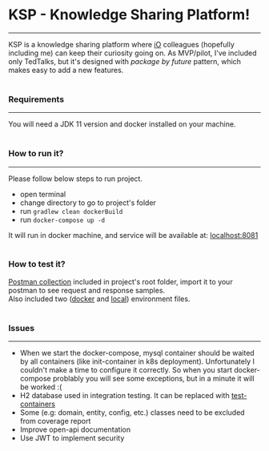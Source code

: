 # KSP - Knowledge Sharing Platform!

---
KSP is a knowledge sharing platform where [iO](https://www.iodigital.com/en/home) colleagues (hopefully including me) can keep their curiosity going on. As MVP/pilot, I've included only TedTalks, but it's designed with _package by future_ pattern, which makes easy to add a new features.
</br></br>

### Requirements
___
You will need a JDK 11 version and docker installed on your machine.
</br></br>

### How to run it?
___
Please follow below steps to run project.
* open terminal
* change directory to go to project's folder
* run `gradlew clean dockerBuild`
* run `docker-compose up -d`

It will run in docker machine, and service will be available at: [localhost:8081](http://localhost:8081/ksp/swagger-ui/index.html])
</br></br>

### How to test it?
[Postman collection](postman/ksp-v1.postman_collection.json) included in project's root folder, import it to your postman to see request and response samples. </br>
Also included two ([docker](postman/docker.postman_environment.json) and [local](postman/local.postman_environment.json)) environment files. 
</br></br>

### Issues

---
* When we start the docker-compose, mysql container should be waited by all containers (like init-container in k8s deployment). Unfortunately I couldn't make a time to configure it correctly. So when you start docker-compose problably you will see some exceptions, but in a minute it will be worked :(
* H2 database used in integration testing. It can be replaced with [test-containers](https://www.testcontainers.org/)
* Some (e.g: domain, entity, config, etc.) classes need to be excluded from coverage report
* Improve open-api documentation
* Use JWT to implement security

